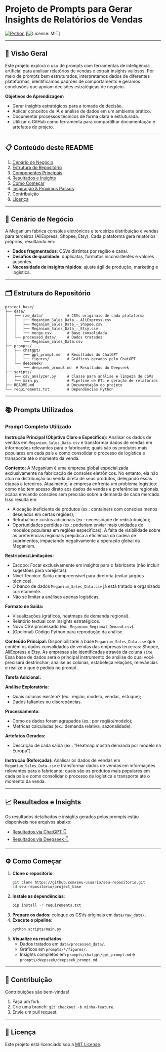 # Projeto de Prompts para Gerar Insights de Relatórios de Vendas

[![Python](https://img.shields.io/badge/Python-3.8%2B-blue)](https://www.python.org/) [![License: MIT](https://img.shields.io/badge/License-MIT-green)]

---

## 🚀 Visão Geral

Este projeto explora o uso de prompts com ferramentas de inteligência artificial para analisar relatórios de vendas e extrair insights valiosos. Por meio de prompts bem estruturados, interpretamos dados de diferentes plataformas, identificamos padrões de comportamento e geramos conclusões que apoiam decisões estratégicas de negócio.

**Objetivos de Aprendizagem**

- Gerar insights estratégicos para a tomada de decisão.
- Aplicar conceitos de IA e análise de dados em um ambiente prático.
- Documentar processos técnicos de forma clara e estruturada.
- Utilizar o GitHub como ferramenta para compartilhar documentação e artefatos do projeto.

---

## 📋 Conteúdo deste README

1. [Cenário de Negócio](#cenário-de-negócio)
2. [Estrutura do Repositório](#estrutura-do-repositório)
3. [Componentes Principais](#componentes-principais)
4. [Resultados e Insights](#resultados-e-insights)
5. [Como Começar](#como-começar)
6. [Inspiração & Próximos Passos](#inspiração--próximos-passos)
7. [Contribuição](#contribuição)
8. [Licença](#licença)

---

## 🎯 Cenário de Negócio

A Meganium fabrica consoles eletrônicos e terceiriza distribuição e vendas para terceiros (AliExpress, Shopee, Etsy). Cada plataforma gera relatórios próprios, resultando em:

- **Dados fragmentados**: CSVs distintos por região e canal.
- **Desafios de qualidade**: duplicatas, formatos inconsistentes e valores ausentes.
- **Necessidade de insights rápidos**: ajuste ágil de produção, marketing e logística.

---

## 🗂️ Estrutura do Repositório

```
project_base/
├── data/
│   ├── raw_data/           # CSVs originais de cada plataforma
│   │   ├── Meganium_Sales_Data_-_AliExpress.csv
│   │   ├── Meganium_Sales_Data_-_Shopee.csv
│   │   ├── Meganium_Sales_Data_-_Etsy.csv
│   │   └── merge.csv       # Base consolidada
│   └── processed_data/     # Dados tratados
│       └── Meganium_Sales_Data.csv
├── prompts/
│   ├── chatgpt/
│   │   ├── gpt_prompt.md   # Resultados do ChatGPT
│   │   └── figures/        # Gráficos gerados pelo ChatGPT
│   └── deepseek/
│       └── deepseek_prompt.md  # Resultados do Deepseek
├── scripts/
│   ├── csv_analyzer.py     # Classe para análise e limpeza de CSVs
│   └── main.py             # Pipeline de ETL e geração de relatórios
├── README.md               # Documentação do projeto
└── requirements.txt        # Dependências Python
```

---

## 📚 Prompts Utilizados

### Prompt Completo Utilizado

**Instrução Principal (Objetivo Claro e Específico):**
Analisar os dados de vendas em `Meganium_Sales_Data.csv` e transformar dados de vendas em informações relevantes para o fabricante; quais são os produtos mais populares em cada país e como consolidar o processo de logística e transporte até o momento da venda.

**Contexto:**
A Meganium é uma empresa global especializada exclusivamente na fabricação de consoles eletrônicos. No entanto, ela não atua na distribuição ou venda direta de seus produtos, delegando essas etapas a terceiros.
Atualmente, a empresa enfrenta um problema logístico: como não tem acesso direto aos dados de vendas e preferências regionais, acaba enviando consoles sem precisão sobre a demanda de cada mercado. Isso resulta em:
- Alocação ineficiente de produtos (ex.: containers com consoles menos desejados em certas regiões);
- Retrabalho e custos adicionais (ex.: necessidade de redistribuição);
- Oportunidades perdidas (ex.: poderiam enviar mais unidades de modelos populares em regiões específicas).
A falta de visibilidade sobre as preferências regionais prejudica a eficiência da cadeia de suprimentos, impactando negativamente a operação global da Meganium.

**Restrições/Limitações:**
- Escopo: Focar exclusivamente em insights para o fabricante (não incluir sugestões para varejistas).
- Nível Técnico: Saída compreensível para diretoria (evitar jargões técnicos).
- O banco de dados `Meganium_Sales_Data.csv` já está tratado e organizado corretamente.
- Não se limitar a análises apenas logísticas.

**Formato de Saída:**
- Visualizações (gráficos, heatmaps de demanda regional).
- Relatório textual com insights estratégicos.
- Novo CSV processado (ex.: `Meganium_Regional_Demand.csv`).
- (Opcional) Código Python para reprodução da análise.

**Conteúdo Principal:**
Disponibilizarei a base `Meganium_Sales_Data.csv` que contém os dados consolidados de vendas das empresas terceiras: Shopee, AliExpress e Etsy. As empresas são identificadas através da coluna `site`. Essa base de dados será o principal instrumento de análise do qual você precisará destrinchar; analise as colunas, estabeleça relações, relevâncias e realize o que é pedido no prompt.

**Tarefa Adicional:**

**Análise Exploratória:**
- Quais colunas existem? (ex.: região, modelo, vendas, estoque);
- Dados faltantes ou discrepâncias.

**Processamento:**
- Como os dados foram agrupados (ex.: por região/modelo);
- Métricas calculadas (ex.: demanda relativa, sazonalidade).

**Artefatos Gerados:**
- Descrição de cada saída (ex.: "Heatmap mostra demanda por modelo na Europa").

**Instrução (Reforçada):**
Analisar os dados de vendas em `Meganium_Sales_Data.csv` e transformar dados de vendas em informações relevantes para o fabricante; quais são os produtos mais populares em cada país e como consolidar o processo de logística e transporte até o momento da venda.

---

## 📈 Resultados e Insights

Os resultados detalhados e insights gerados pelos prompts estão disponíveis nos arquivos abaixo:

- [Resultados via ChatGPT 👇](prompts/chatgpt/gpt_prompt.md)
- [Resultados via Deepseek 👇](prompts/deepseek/deepseek_prompt.md)

---

## ⚙️ Como Começar

1. **Clone o repositório**:
   ```bash
   git clone https://github.com/seu-usuario/seu-repositorio.git
   cd seu-repositorio/project_base
   ```
2. **Instale as dependências**:
   ```bash
   pip install -r requirements.txt
   ```
3. **Prepare os dados**: coloque os CSVs originais em `data/raw_data/`.
4. **Execute o pipeline**:
   ```bash
   python scripts/main.py
   ```
5. **Visualize os resultados**:
   - Dados tratados em `data/processed_data/`.
   - Gráficos em `prompts/*/figures/`.
   - Insights completos em `prompts/chatgpt/gpt_prompt.md` e `prompts/deepseek/deepseek_prompt.md`.

---

## 🤝 Contribuição

Contribuições são bem-vindas!

1. Faça um fork.
2. Crie uma branch: `git checkout -b minha-feature`.
3. Envie um pull request.

---

## 📄 Licença

Este projeto está licenciado sob a [MIT License](LICENSE).

